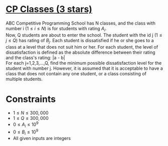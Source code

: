 # [CP Classes (3 stars)](https://atcoder.jp/contests/typical90/tasks/typical90_g)
ABC Competitive Programming School has N classes, and the class with number i ($1 \le i \le N$) is for students with rating $A_i$. \
Now, Q students are about to enter the school. The student with the id j ($1 \le j \le Q$) has rating of $B_j$. Each student is dissatisfied if he or she goes to a class at a level that does not suit him or her. For each student, the level of dissatisfaction is defined as the absolute difference between their rating and the class's rating: |a - b| \
For each j=1,2,3,...,Q, find the minimum possible dissatisfaction level for the student with number j. However, it is assumed that it is acceptable to have a class that does not contain any one student, or a class consisting of multiple students.

# Constraints
- $1 \le N \le 300,000$
- $1 \le Q \le 300,000$
- $0 \le A_i \le 10^9$
- $0 \le B_i \le 10^9$
- All given inputs are integers